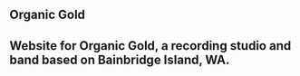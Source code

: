 <h2>Organic Gold<h2>
Website for Organic Gold, a recording studio and band based on Bainbridge Island, WA.